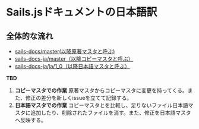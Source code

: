 # Sails.jsドキュメントの日本語訳

## 全体的な流れ

- [sails-docs/master(以降原著マスタと呼ぶ)](https://github.com/balderdashy/sails-docs)
- [sails-docs-ja/master（以降コピーマスタと呼ぶ）](https://github.com/mk2/sails-docs-ja)
- [sails-docs-ja/ja/1_0（以降日本語マスタと呼ぶ）](https://github.com/mk2/sails-docs-ja/tree/ja/1_0)

**TBD**

1. **コピーマスタでの作業** 原著マスタからコピーマスタに変更を持ってくる。また、修正の差分を新しくissueを立てて記録する。
2. **日本語マスタでの作業** コピーマスタとを比較し、足りないファイル日本語マスタに追加したり、削除されたファイルを消す。また、修正を日本語マスタへ反映する。
